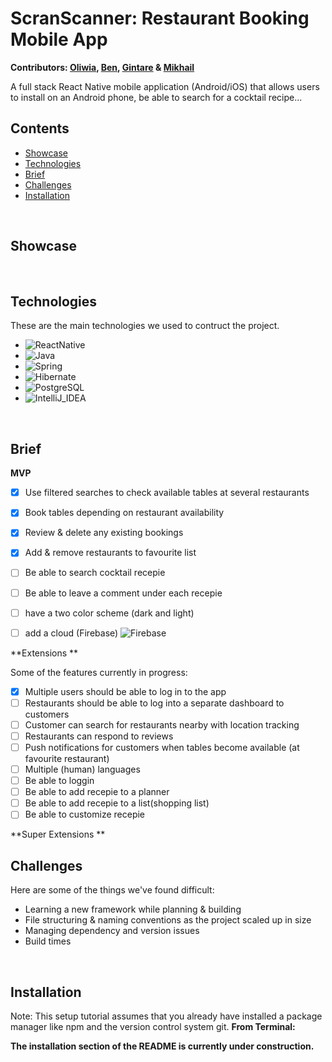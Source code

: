 # ScranScanner: Restaurant Booking Mobile App
<b> Contributors: [Oliwia](https://github.com/Olive-kaa), [Ben](https://github.com/bsmith), 
[Gintare](https://github.com/GINTARE07) & [Mikhail](https://github.com/MikhailGorbunov) </b>



A full stack React Native mobile application (Android/iOS) that allows users to install on an Android phone, be able to search for a cocktail recipe...  

<!-- restaurant bookings through their unique profile. They can browse restaurant availability, create/review/delete bookings, as well as adding restaurants to their favourites. The backend is built in Java with Spring. -->

<!-- 🚧 <b> NB: This is app has reached its MVP, but is still under construction</b> 🚧 -->


## Contents 

* [Showcase](#showcase)
* [Technologies](#technologies)
* [Brief](#brief)
* [Challenges](#challenges)
* [Installation](#installation)

<br>


## Showcase

<br>


## Technologies

These are the main technologies we used to contruct the project.

* ![ReactNative]
* ![Java]
* ![Spring]
* ![Hibernate]
* ![PostgreSQL]
* ![IntelliJ_IDEA]

<br>


## Brief

**MVP**

- [x] Use filtered searches to check available tables at several restaurants
- [x] Book tables depending on restaurant availability
- [x] Review & delete any existing bookings
- [x] Add & remove restaurants to favourite list
- [ ] Be able to search cocktail recepie 
- [ ] Be able to leave a comment under each recepie 
- [ ] have a two color scheme (dark and light) 
- [ ] add a cloud (Firebase) ![Firebase]


**Extensions **

Some of the features currently in progress:

- [x] Multiple users should be able to log in to the app
- [ ] Restaurants should be able to log into a separate dashboard to customers
- [ ] Customer can search for restaurants nearby with location tracking
- [ ] Restaurants can respond to reviews
- [ ] Push notifications for customers when tables become available (at favourite restaurant)
- [ ] Multiple (human) languages
- [ ] Be able to loggin 
- [ ] Be able to add recepie to a planner 
- [ ] Be able to add recepie to a list(shopping list)
- [ ] Be able to customize recepie

**Super Extensions **
<br>

## Challenges

Here are some of the things we've found difficult:

* Learning a new framework while planning & building 
* File structuring & naming conventions as the project scaled up in size
* Managing dependency and version issues
* Build times


<br>


## Installation

Note: This setup tutorial assumes that you already have installed a package manager like npm and the version control system git.
**From Terminal:**

<b> The installation section of the README is currently under construction. </b>





<!-- MARKDOWN LINKS & IMAGES -->

[ReactNative]:https://img.shields.io/badge/React_Native-20232A?style=for-the-badge&logo=react&logoColor=61DAFB
[Java]:https://img.shields.io/badge/Java-ED8B00?style=for-the-badge&logo=java&logoColor=white
[Spring]:https://img.shields.io/badge/Spring-6DB33F?style=for-the-badge&logo=spring&logoColor=white
[Hibernate]:https://img.shields.io/badge/Hibernate-59666C?style=for-the-badge&logo=Hibernate&logoColor=white
[PostgreSQL]:https://img.shields.io/badge/PostgreSQL-316192?style=for-the-badge&logo=postgresql&logoColor=white
[IntelliJ_IDEA]: https://img.shields.io/badge/IntelliJ_IDEA-000000.svg?style=for-the-badge&logo=intellij-idea&logoColor=white

[Firebase]:https://www.vectorlogo.zone/logos/firebase/firebase-ar21.svg
